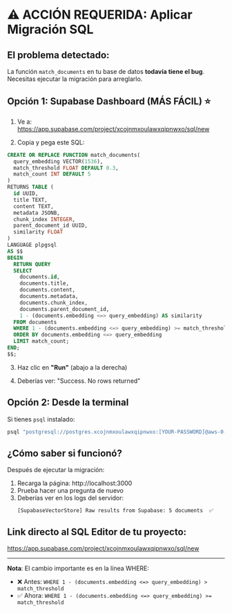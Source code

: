# ⚠️ ACCIÓN REQUERIDA: Aplicar Migración SQL

## El problema detectado:

La función `match_documents` en tu base de datos **todavía tiene el bug**. Necesitas ejecutar la migración para arreglarlo.

## Opción 1: Supabase Dashboard (MÁS FÁCIL) ⭐

1. Ve a: https://app.supabase.com/project/xcojnmxoulawxqipnwxo/sql/new

2. Copia y pega este SQL:

```sql
CREATE OR REPLACE FUNCTION match_documents(
  query_embedding VECTOR(1536),
  match_threshold FLOAT DEFAULT 0.3,
  match_count INT DEFAULT 5
)
RETURNS TABLE (
  id UUID,
  title TEXT,
  content TEXT,
  metadata JSONB,
  chunk_index INTEGER,
  parent_document_id UUID,
  similarity FLOAT
)
LANGUAGE plpgsql
AS $$
BEGIN
  RETURN QUERY
  SELECT
    documents.id,
    documents.title,
    documents.content,
    documents.metadata,
    documents.chunk_index,
    documents.parent_document_id,
    1 - (documents.embedding <=> query_embedding) AS similarity
  FROM documents
  WHERE 1 - (documents.embedding <=> query_embedding) >= match_threshold
  ORDER BY documents.embedding <=> query_embedding
  LIMIT match_count;
END;
$$;
```

3. Haz clic en **"Run"** (abajo a la derecha)

4. Deberías ver: "Success. No rows returned"

## Opción 2: Desde la terminal

Si tienes `psql` instalado:

```bash
psql "postgresql://postgres.xcojnmxoulawxqipnwxo:[YOUR-PASSWORD]@aws-0-us-east-1.pooler.supabase.com:6543/postgres" -f database/supabase/migrations/002_fix_match_documents.sql
```

## ¿Cómo saber si funcionó?

Después de ejecutar la migración:

1. Recarga la página: http://localhost:3000
2. Prueba hacer una pregunta de nuevo
3. Deberías ver en los logs del servidor:
   ```
   [SupabaseVectorStore] Raw results from Supabase: 5 documents  ✅
   ```

## Link directo al SQL Editor de tu proyecto:

https://app.supabase.com/project/xcojnmxoulawxqipnwxo/sql/new

---

**Nota**: El cambio importante es en la línea WHERE:
- ❌ Antes: `WHERE 1 - (documents.embedding <=> query_embedding) > match_threshold`
- ✅ Ahora: `WHERE 1 - (documents.embedding <=> query_embedding) >= match_threshold`
